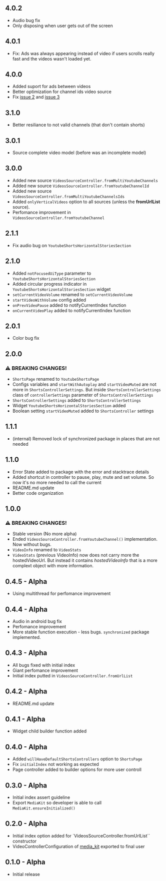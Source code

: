 ## 4.0.2
* Audio bug fix
* Only disposing when user gets out of the screen

## 4.0.1
* Fix: Ads was always appearing instead of video if users scrolls really fast and the videos wasn't loaded yet.

## 4.0.0
* Added suport for ads between videos
* Better optimization for channel ids video source
* Fix [issue 2](https://github.com/igormidev/youtube_shorts/issues/2) and [issue 3](https://github.com/igormidev/youtube_shorts/issues/3)

## 3.1.0
* Better resiliance to not valid channels (that don't contain shorts)

## 3.0.1
* Source complete video model (before was an incomplete model)

## 3.0.0
* Added new source `VideosSourceController.fromMultiYoutubeChannels`
* Added new source `VideosSourceController.fromYoutubeChannelId`
* Added new source `VideosSourceController.fromMultiYoutubeChannelsIds`
* Added `onlyVerticalVideos` option to all sources (unless the **fromUrlList** source).
* Perfomance improvement in `VideosSourceController.fromYoutubeChannel`

## 2.1.1
* Fix audio bug on `YoutubeShortsHorizontalStoriesSection`

## 2.1.0
* Added `notFocusedUiType` parameter to `YoutubeShortsHorizontalStoriesSection`
* Added circular progress indicator in `YoutubeShortsHorizontalStoriesSection` widget
* `setCurrentVideoVolume` renamed to `setCurrentVideoVolume`
* `startVideoWithVolume` config added
* `onPrevVideoPause` added to notifyCurrentIndex function
* `onCurrentVideoPlay` added to notifyCurrentIndex function

## 2.0.1
* Color bug fix

## 2.0.0
### ⚠️ BREAKING CHANGES!
* `ShortsPage` renamed to `YoutubeShortsPage`
* Configs variables and `startWithAutoplay` and `startVideoMuted` are not more in `ShortsControllerSettings`. But inside `ShortsControllerSettings` class of `controllerSettings` parameter of `ShortsControllerSettings`
* `ShortsControllerSettings` added to `ShortsControllerSettings`
* Widget `YoutubeShortsHorizontalStoriesSection` added
* Boolean setting `startVideoMuted` added to `ShortsController` settings

## 1.1.1
* (internal) Removed lock of synchronized package in places that are not needed 

## 1.1.0
* Error State added to package with the error and stacktrace details
* Added shortcut in controller to pause, play, mute and set volume. So now it's no more needed to call the current 
* README.md update
* Better code organization

## 1.0.0
### ⚠️ BREAKING CHANGES!
* Stable version (No more alpha)
* Ended `VideosSourceController.fromYoutubeChannel()` implementation. Now without bugs.
* `VideoInfo` renamed to `VideoStats`
* `VideoStats` (previous VideoInfo) now does not carry more the hostedVideoUrl. But instead it contains *hostedVideoInfo* that is a more complext object with more information.

## 0.4.5 - Alpha
* Using multithread for perfomance improvement

## 0.4.4 - Alpha
* Audio in android bug fix
* Perfomance improvement
* More stable function execution - less bugs. `synchronized` package implemented.

## 0.4.3 - Alpha
* All bugs fixed with initial index
* Giant perfomance improvement
* Initial index putted in `VideosSourceController.fromUrlList`

## 0.4.2 - Alpha
* README.md update

## 0.4.1 - Alpha
* Widget child builder function added

## 0.4.0 - Alpha
* Added `willHaveDefaultShortsControllers` option to `ShortsPage`
* Fix `initialIndex` not working as expected
* Page controller added to builder options for more user controll

## 0.3.0 - Alpha
* Initial index assert guideline
* Export `MediaKit` so developer is able to call `MediaKit.ensureInitialized()`

## 0.2.0 - Alpha
* Initial index option added for `VideosSourceController.fromUrlList`` constructor
* VideoControllerConfiguration of [media_kit](https://pub.dev/packages/media_kit) exported to final user

## 0.1.0 - Alpha
* Initial release
